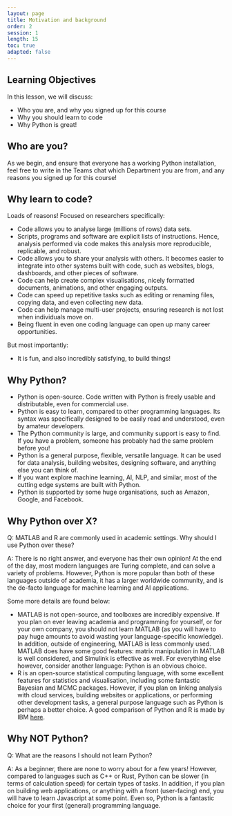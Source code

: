 ```yaml
---
layout: page
title: Motivation and background
order: 2
session: 1
length: 15
toc: true
adapted: false
---
```


## Learning Objectives

In this lesson, we will discuss:

- Who you are, and why you signed up for this course
- Why you should learn to code
- Why Python is great!

## Who are you?

As we begin, and ensure that everyone has a working Python installation, feel free to write in the Teams chat which Department you are from, and any reasons you signed up for this course!  

## Why learn to code?

Loads of reasons! Focused on researchers specifically:

- Code allows you to analyse large (millions of rows) data sets.
- Scripts, programs and software are explicit lists of instructions. Hence, analysis performed via code makes this analysis more reproducible, replicable, and robust.
- Code allows you to share your analysis with others. It becomes easier to integrate into other systems built with code, such as websites, blogs, dashboards, and other pieces of software.
- Code can help create complex visualisations, nicely formatted documents, animations, and other engaging outputs.
- Code can speed up repetitive tasks such as editing or renaming files, copying data, and even collecting new data.
- Code can help manage multi-user projects, ensuring research is not lost when individuals move on.
- Being fluent in even one coding language can open up many career opportunities.

But most importantly:

- It is fun, and also incredibly satisfying, to build things!

## Why Python?

- Python is open-source. Code written with Python is freely usable and distributable, even for commercial use.
- Python is easy to learn, compared to other programming languages. Its syntax was specifically designed to be easily read and understood, even by amateur developers.
- The Python community is large, and community support is easy to find. If you have a problem, someone has probably had the same problem before you!
- Python is a general purpose, flexible, versatile language. It can be used for data analysis, building websites, designing software, and anything else you can think of.
- If you want explore machine learning, AI, NLP, and similar, most of the cutting edge systems are built with Python.
- Python is supported by some huge organisations, such as Amazon, Google, and Facebook.

## Why Python over X?

Q: MATLAB and R are commonly used in academic settings. Why should I use Python over these?

A: There is no right answer, and everyone has their own opinion! At the end of the day, most modern languages are Turing complete, and can solve a variety of problems. However, Python is more popular than both of these languages outside of academia, it has a larger worldwide community, and is the de-facto language for machine learning and AI applications.

Some more details are found below:

- MATLAB is not open-source, and toolboxes are incredibly expensive. If you plan on ever leaving academia and programming for yourself, or for your own company, you should not learn MATLAB (as you will have to pay huge amounts to avoid wasting your language-specific knowledge). In addition, outside of engineering, MATLAB is less commonly used. MATLAB does have some good features: matrix manipulation in MATLAB is well considered, and Simulink is effective as well. For everything else however, consider another language: Python is an obvious choice.
- R is an open-source statistical computing language, with some excellent features for statistics and visualisation, including some fantastic Bayesian and MCMC packages. However, if you plan on linking analysis with cloud services, building websites or applications, or performing other development tasks, a general purpose language such as Python is perhaps a better choice. A good comparison of Python and R is made by IBM [here](https://www.ibm.com/cloud/blog/python-vs-r).

## Why NOT Python?

Q: What are the reasons I should not learn Python?

A: As a beginner, there are none to worry about for a few years! However, compared to languages such as C++ or Rust, Python can be slower (in terms of calculation speed) for certain types of tasks. In addition, if you plan on building web applications, or anything with a front (user-facing) end, you will have to learn Javascript at some point. Even so, Python is a fantastic choice for your first (general) programming language.
